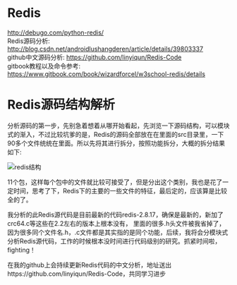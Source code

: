 # Redis

>  
http://debugo.com/python-redis/  
Redis源码分析: http://blog.csdn.net/androidlushangderen/article/details/39803337  
github中文源码分析: https://github.com/linyiqun/Redis-Code  
gitbook教程以及命令参考: https://www.gitbook.com/book/wizardforcel/w3school-redis/details

# Redis源码结构解析

分析源码的第一步，先别急着想着从哪开始看起，先浏览一下源码结构，可以模块式的渐入，不过比较坑爹的是，Redis的源码全部放在在里面的src目录里，一下90多个文件统统在里面。所以先将其进行拆分，按照功能拆分，大概的拆分结果如下: 

![redis结构](images/1.png)

11个包，这样每个包中的文件就比较可接受了，但是分出这个类别，我也是花了一定时间，思考了下，Redis下的主要的一些文件的特征，最后定的，应该算是比较全的了。



我分析的此Redis源代码是目前最新的代码redis-2.8.17，确保是最新的，新加了crc64.c等这些在2.2左右的版本上根本没有， 里面的很多.h头文件被我省掉了，因为很多同个文件名.h，.c文件都是其实指的是同个功能，后续，我将会分模块式分析Redis源代码，工作的时候根本没时间进行代码级别的研究。抓紧时间啦，fighting！

在我的github上会持续更新Redis代码的中文分析，地址送出https://github.com/linyiqun/Redis-Code，共同学习进步